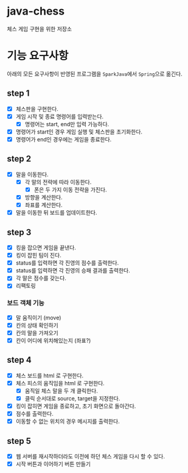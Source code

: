 # java-chess
체스 게임 구현을 위한 저장소

# 기능 요구사항
아래의 모든 요구사항이 반영된 프로그램을 `SparkJava`에서 `Spring`으로 옮긴다.

## step 1
- [x] 체스판을 구현한다.
- [x] 게임 시작 및 종료 명령어를 입력받는다.
    - [x] 명령어는 start, end만 입력 가능하다.
- [x] 명령어가 start인 경우 게임 실행 및 체스판을 초기화한다.
- [x] 명령어가 end인 경우에는 게임을 종료한다.

## step 2
- [x] 말을 이동한다.
    - [x] 각 말의 전략에 따라 이동한다.
        - [x] 폰은 두 가지 이동 전략을 가진다.
    - [x] 방향을 계산한다.
    - [x] 좌표를 계산한다.
- [x] 말을 이동한 뒤 보드를 업데이트한다.

## step 3
- [x] 킹을 잡으면 게임을 끝낸다.
- [x] 킹이 잡힌 팀이 진다.
- [x] status를 입력하면 각 진영의 점수를 출력한다.
- [x] status를 입력하면 각 진영의 승패 결과를 출력한다.
- [x] 각 말은 점수를 갖는다.
- [x] 리팩토링

### 보드 객체 기능
- [x] 말 움직이기 (move)
- [x] 칸의 상태 확인하기
- [x] 칸의 말을 가져오기
- [x] 칸이 어디에 위치해있는지 (좌표?)

## step 4
- [x] 체스 보드를 html 로 구현한다.
- [x] 체스 피스의 움직임을 html 로 구현한다.
    - [x] 움직일 체스 말을 두 개 클릭한다.
    - [x] 클릭 순서대로 source, target을 지정한다.
- [x] 킹이 잡히면 게임을 종료하고, 초기 화면으로 돌아간다.
- [x] 점수를 출력한다.
- [x] 이동할 수 없는 위치의 경우 메시지를 출력한다.

## step 5
- [x] 웹 서버를 재시작하더라도 이전에 하던 체스 게임을 다시 할 수 있다.
- [x] 시작 버튼과 이어하기 버튼 만들기